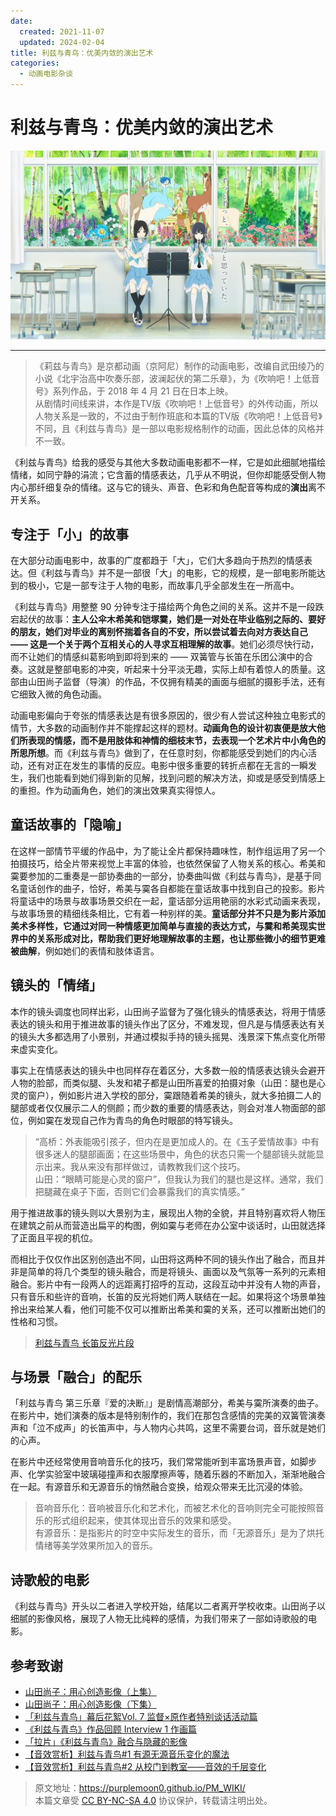```yaml
---
date:
  created: 2021-11-07
  updated: 2024-02-04
title: 利兹与青鸟：优美内敛的演出艺术
categories: 
  - 动画电影杂谈
---
```


# 利兹与青鸟：优美内敛的演出艺术
![神啊，为什么要告诉我打开鸟笼的方法！](img/利兹与青鸟.png "神啊，为什么要告诉我打开鸟笼的方法！")

---
> 《莉兹与青鸟》是京都动画（京阿尼）制作的动画电影，改编自武田绫乃的小说《北宇治高中吹奏乐部，波澜起伏的第二乐章》，为《吹响吧！上低音号》系列作品，于 2018 年 4 月 21 日在日本上映。  
从剧情时间线来讲，本作是TV版《吹响吧！上低音号》的外传动画，所以人物关系是一致的，不过由于制作班底和本篇的TV版《吹响吧！上低音号》不同，且《利兹与青鸟》是一部以电影规格制作的动画，因此总体的风格并不一致。

《利兹与青鸟》给我的感受与其他大多数动画电影都不一样，它是如此细腻地描绘情绪，如同宁静的涓流；它含蓄的情感表达，几乎从不明说，但你却能感受倒人物内心那纤细复杂的情绪。这与它的镜头、声音、色彩和角色配音等构成的**演出**离不开关系。

<!-- more -->
## 专注于「小」的故事

在大部分动画电影中，故事的广度都趋于「大」，它们大多趋向于热烈的情感表达。但《利兹与青鸟》并不是一部很「大」的电影，它的规模，是一部电影所能达到的极小，它是一部专注于人物的电影，而故事几乎全部发生在一所高中。

《利兹与青鸟》用整整 90 分钟专注于描绘两个角色之间的关系。这并不是一段跌宕起伏的故事：**主人公伞木希美和铠塚霙，她们是一对处在毕业临别之际的、要好的朋友，她们对毕业的离别怀揣着各自的不安，所以尝试着去向对方表达自己 —— 这是一个关于两个互相关心的人寻求互相理解的故事**。她们必须尽快行动，而不让她们的情感纠葛影响到即将到来的 —— 双簧管与长笛在乐团公演中的合奏。这就是整部电影的冲突，听起来十分平淡无趣，实际上却有着惊人的质量。这部由山田尚子监督（导演）的作品，不仅拥有精美的画面与细腻的摄影手法，还有它细致入微的角色动画。

动画电影偏向于夸张的情感表达是有很多原因的，很少有人尝试这种独立电影式的情节，大多数的动画制作并不能撑起这样的题材。**动画角色的设计初衷便是放大他们所表现的情感，而不是用肢体和神情的细枝末节，去表现一个艺术片中小角色的所思所想**。而《利兹与青鸟》做到了，在任意时刻，你都能感受到她们的内心活动，还有对正在发生的事情的反应。电影中很多重要的转折点都在无言的一瞬发生，我们也能看到她们得到新的见解，找到问题的解决方法，抑或是感受到情感上的重担。作为动画角色，她们的演出效果真实得惊人。

## 童话故事的「隐喻」

在这样一部情节平缓的作品中，为了能让全片都保持趣味性，制作组运用了另一个拍摄技巧，给全片带来视觉上丰富的体验，也依然保留了人物关系的核心。希美和霙要参加的二重奏是一部协奏曲的一部分，协奏曲叫做《利兹与青鸟》，是基于同名童话创作的曲子，恰好，希美与霙各自都能在童话故事中找到自己的投影。影片将童话中的场景与故事场景交织在一起，童话部分运用艳丽的水彩式动画来表现，与故事场景的精细线条相比，它有着一种别样的美。**童话部分并不只是为影片添加美术多样性，它通过对同一种情感更加简单与直接的表达方式，与霙和希美现实世界中的关系形成对比，帮助我们更好地理解故事的主题，也让那些微小的细节更难被曲解**，例如她们的表情和肢体语言。

## 镜头的「情绪」

本作的镜头调度也同样出彩，山田尚子监督为了强化镜头的情感表达，将用于情感表达的镜头和用于推进故事的镜头作出了区分，不难发现，但凡是与情感表达有关的镜头大多都选用了小景别，并通过模拟手持的镜头摇晃、浅景深下焦点变化所带来虚实变化。

事实上在情感表达的镜头中也同样存在着区分，大多数一般的情感表达镜头会避开人物的脸部，而类似腿、头发和裙子都是山田所喜爱的拍摄对象（山田：腿也是心灵的窗户），例如影片进入学校的部分，霙跟随着希美的镜头，就大多拍摄二人的腿部或者仅仅展示二人的侧颜；而少数的重要的情感表达，则会对准人物面部的部位，例如霙在发现自己作为青鸟的角色时眼部的特写镜头。

> “高桥：外表能吸引孩子，但内在是更加成人的。在《玉子爱情故事》中有很多迷人的腿部画面；在这些场景中，角色的状态只需一个腿部镜头就能显示出来。我从来没有那样做过，请教教我们这个技巧。  
山田：“眼睛可能是心灵的窗户”，但我认为我们的腿也是这样。通常，我们把腿藏在桌子下面，否则它们会暴露我们的真实情感。”

用于推进故事的镜头则以大景别为主，展现出人物的全貌，并且特别喜欢将人物压在建筑之前从而营造出扁平的构图，例如霙与老师在办公室中谈话时，山田就选择了正面且平视的机位。

而相比于仅仅作出区别创造出不同，山田将这两种不同的镜头作出了融合，而且并非是简单的将几个类型的镜头融合，而是将镜头、画面以及气氛等一系列的元素相融合。影片中有一段两人的远距离打招呼的互动，这段互动中并没有人物的声音，只有音乐和些许的音响，长笛的反光将她们两人联结在一起。如果将这个场景单独拎出来给某人看，他们可能不仅可以推断出希美和霙的关系，还可以推断出她们的性格和习惯。
> [利兹与青鸟 长笛反光片段](https://www.bilibili.com/video/BV1vg4y1U7Sc/)

## 与场景「融合」的配乐

「利兹与青鸟 第三乐章『爱的决断』」是剧情高潮部分，希美与霙所演奏的曲子。在影片中，她们演奏的版本是特别制作的，我们在那包含感情的完美的双簧管演奏声和「泣不成声」的长笛声中，与人物内心共鸣，这里不需要台词，音乐就是她们的心声。

在影片中还经常使用音响音乐化的技巧，我们常常能听到丰富场景声音，如脚步声、化学实验室中玻璃碰撞声和衣服摩擦声等，随着乐器的不断加入，渐渐地融合在一起。有源音乐和无源音乐的悄然融合变换，给观众带来无比沉浸的体验。

> 音响音乐化：音响被音乐化和艺术化，而被艺术化的音响则完全可能按照音乐的形式组织起来，使其体现出音乐的效果和感受。  
有源音乐：是指影片的时空中实际发生的音乐，而「无源音乐」是为了烘托情绪等美学效果所加入的音乐。

## 诗歌般的电影

《利兹与青鸟》开头以二者进入学校开始，结尾以二者离开学校收束。山田尚子以细腻的影像风格，展现了人物无比纯粹的感情，为我们带来了一部如诗歌般的电影。

## 参考致谢

- [山田尚子：用心创造影像（上集）](https://www.bilibili.com/read/cv4427163/)
- [山田尚子：用心创造影像（下集）](https://www.bilibili.com/read/cv4557081/)
- [「利兹与青鸟」幕后花絮Vol. 7 监督×原作者特别谈话活动篇](https://www.bilibili.com/video/BV1s4411r7uU/)  
- [《利兹与青鸟》作品回顾 Interview 1 作画篇](https://www.bilibili.com/read/cv16615751/)  
- [「拉片」《利兹与青鸟》融合与隐藏的影像](https://www.bilibili.com/video/BV1Py4y147Jo/)
- [【音效赏析】利兹与青鸟#1 有源无源音乐变化的魔法](https://www.bilibili.com/video/BV1rB4y1b73c/) 
- [【音效赏析】利兹与青鸟#2 从校门到教室——音效的千层变化](https://www.bilibili.com/video/BV12G4y1679c/)

> 原文地址：<https://purplemoon0.github.io/PM_WIKI/>  
> 本篇文章受 [CC BY-NC-SA 4.0](https://creativecommons.org/licenses/by/4.0/deed.zh) 协议保护，转载请注明出处。